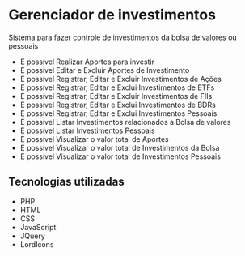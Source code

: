 # Gerenciador de investimentos
Sistema para fazer controle de investimentos da bolsa de valores ou pessoais

- É possível Realizar Aportes para investir <br>
- É possível Editar e Excluir Aportes de Investimento <br>
- É possível Registrar, Editar e Excluir Investimentos de Ações <br>
- É possível Registrar, Editar e Exclui Investimentos de ETFs <br>
- É possível Registrar, Editar e Excluir Investimentos de FIIs <br>
- É possível Registrar, Editar e Exclui Investimentos de BDRs <br>
- É possível Registrar, Editar e Exclui Investimentos Pessoais <br>
- É possível Listar Investimentos relacionados a Bolsa de valores <br>
- É possível Listar Investimentos Pessoais <br>
- É possível Visualizar o valor total de Aportes <br>
- É possível Visualizar o valor total de Investimentos da Bolsa <br>
- É possível Visualizar o valor total de Investimentos Pessoais <br>


## Tecnologias utilizadas
- PHP
- HTML
- CSS
- JavaScript
- JQuery
- LordIcons
